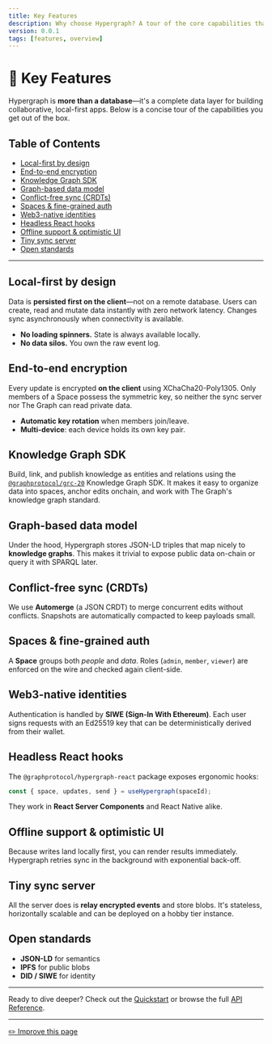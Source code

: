 ```yaml
---
title: Key Features
description: Why choose Hypergraph? A tour of the core capabilities that set it apart from traditional client-server stacks.
version: 0.0.1
tags: [features, overview]
---
```


# 🌟 Key Features

Hypergraph is **more than a database**—it's a complete data layer for building collaborative, local-first apps. Below is a concise tour of the capabilities you get out of the box.

## Table of Contents

- [Local-first by design](#local-first-by-design)
- [End-to-end encryption](#end-to-end-encryption)
- [Knowledge Graph SDK](#knowledge-graph-sdk)
- [Graph-based data model](#graph-based-data-model)
- [Conflict-free sync (CRDTs)](#conflict-free-sync-crdts)
- [Spaces & fine-grained auth](#spaces--fine-grained-auth)
- [Web3-native identities](#web3-native-identities)
- [Headless React hooks](#headless-react-hooks)
- [Offline support & optimistic UI](#offline-support--optimistic-ui)
- [Tiny sync server](#tiny-sync-server)
- [Open standards](#open-standards)

---

## Local-first by design

Data is **persisted first on the client**—not on a remote database. Users can create, read and mutate data instantly with zero network latency. Changes sync asynchronously when connectivity is available.

* **No loading spinners.** State is always available locally.
* **No data silos.** You own the raw event log.

## End-to-end encryption

Every update is encrypted **on the client** using XChaCha20-Poly1305. Only members of a Space possess the symmetric key, so neither the sync server nor The Graph can read private data.

* **Automatic key rotation** when members join/leave.
* **Multi-device**: each device holds its own key pair.

## Knowledge Graph SDK

Build, link, and publish knowledge as entities and relations using the [`@graphprotocol/grc-20`](https://www.npmjs.com/package/@graphprotocol/grc-20) Knowledge Graph SDK. It makes it easy to organize data into spaces, anchor edits onchain, and work with The Graph's knowledge graph standard.

## Graph-based data model

Under the hood, Hypergraph stores JSON-LD triples that map nicely to **knowledge graphs**. This makes it trivial to expose public data on-chain or query it with SPARQL later.

## Conflict-free sync (CRDTs)

We use **Automerge** (a JSON CRDT) to merge concurrent edits without conflicts. Snapshots are automatically compacted to keep payloads small.

## Spaces & fine-grained auth

A **Space** groups both *people* and *data*. Roles (`admin`, `member`, `viewer`) are enforced on the wire and checked again client-side.

## Web3-native identities

Authentication is handled by **SIWE (Sign-In With Ethereum)**. Each user signs requests with an Ed25519 key that can be deterministically derived from their wallet.

## Headless React hooks

The `@graphprotocol/hypergraph-react` package exposes ergonomic hooks:

```ts
const { space, updates, send } = useHypergraph(spaceId);
```

They work in **React Server Components** and React Native alike.

## Offline support & optimistic UI

Because writes land locally first, you can render results immediately. Hypergraph retries sync in the background with exponential back-off.

## Tiny sync server

All the server does is **relay encrypted events** and store blobs. It's stateless, horizontally scalable and can be deployed on a hobby tier instance.

## Open standards

* **JSON-LD** for semantics
* **IPFS** for public blobs
* **DID / SIWE** for identity

---

Ready to dive deeper? Check out the [Quickstart](/docs/quickstart) or browse the full [API Reference](/docs/api-reference).

---

[✏️ Improve this page](https://github.com/graphprotocol/hypergraph/edit/main/docs/docs/key-features.md) 